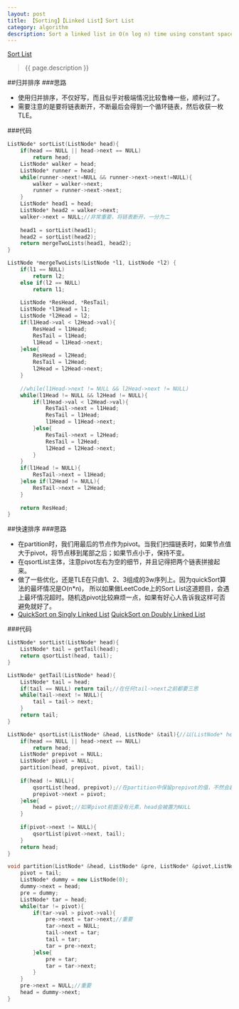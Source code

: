 ```yaml
---
layout: post
title: 【Sorting】【Linked List】Sort List
category: algorithm
description: Sort a linked list in O(n log n) time using constant space complexity. 
---
```

[Sort List](https://oj.leetcode.com/problems/sort-list/)
>{{ page.description }}

##归并排序
###思路
- 使用归并排序，不仅好写，而且似乎对极端情况比较鲁棒一些，顺利过了。
- 需要注意的是要将链表断开，不断最后会得到一个循环链表，然后收获一枚TLE。

###代码

```cpp
ListNode* sortList(ListNode* head){
    if(head == NULL || head->next == NULL)
        return head;
    ListNode* walker = head;
    ListNode* runner = head;
    while(runner->next!=NULL && runner->next->next!=NULL){
        walker = walker->next;
        runner = runner->next->next;
    }
    ListNode* head1 = head;
    ListNode* head2 = walker->next;
    walker->next = NULL;//非常重要，将链表断开，一分为二
    
    head1 = sortList(head1);
    head2 = sortList(head2);
    return mergeTwoLists(head1, head2);
}

ListNode *mergeTwoLists(ListNode *l1, ListNode *l2) {
    if(l1 == NULL)
        return l2;
    else if(l2 == NULL)
        return l1;
        
    ListNode *ResHead, *ResTail;
    ListNode *l1Head = l1;
    ListNode *l2Head = l2; 
    if(l1Head->val < l2Head->val){
        ResHead = l1Head;
        ResTail = l1Head;
        l1Head = l1Head->next;
    }else{
        ResHead = l2Head;
        ResTail = l2Head;
        l2Head = l2Head->next;
    }
    
    //while(l1Head->next != NULL && l2Head->next != NULL)
    while(l1Head != NULL && l2Head != NULL){
        if(l1Head->val < l2Head->val){
            ResTail->next = l1Head;
            ResTail = l1Head;
            l1Head = l1Head->next;
        }else{
            ResTail->next = l2Head;
            ResTail = l2Head;
            l2Head = l2Head->next;
        }
    }
    if(l1Head != NULL){
        ResTail->next = l1Head;
    }else if(l2Head != NULL){
        ResTail->next = l2Head;
    }
    
    return ResHead;
}
```
##快速排序
###思路
- 在partition时，我们用最后的节点作为pivot。当我们扫描链表时，如果节点值大于pivot，将节点移到尾部之后；如果节点小于，保持不变。
- 在qsortList主体，注意pivot左右为空的细节，并且记得把两个链表拼接起来。
- 做了一些优化，还是TLE在只由1、2、3组成的3w序列上。因为quickSort算法的最坏情况是O(n*n)， 所以如果做LeetCode上的Sort List这道题目，会遇上最坏情况超时。随机选pivot比较麻烦一点，如果有好心人告诉我这样可否避免就好了。
- [QuickSort on Singly Linked List](http://www.geeksforgeeks.org/quicksort-on-singly-linked-list/)
[QuickSort on Doubly Linked List](http://www.geeksforgeeks.org/quicksort-for-linked-list/)	

###代码
```cpp
ListNode* sortList(ListNode* head){
    ListNode* tail = getTail(head);
    return qsortList(head, tail);
}

ListNode* getTail(ListNode* head){
    ListNode* tail = head;
    if(tail == NULL) return tail;//在任何tail->next之前都要三思
    while(tail->next != NULL){
        tail = tail-> next;
    }
    return tail;
}

ListNode* qsortList(ListNode* &head, ListNode* &tail){//以(ListNode* head)的形式调用就是杯具
    if(head == NULL || head->next == NULL)
        return head;
    ListNode* prepivot = NULL;
    ListNode* pivot = NULL;
    partition(head, prepivot, pivot, tail);
    
    if(head != NULL){
        qsortList(head, prepivot);//在partition中保留prepivot的值，不然会超时
        prepivot->next = pivot;
    }else{
        head = pivot;//如果pivot前面没有元素，head会被置为NULL
    }
    
    if(pivot->next != NULL){
        qsortList(pivot->next, tail);
    }
    return head;
}

void partition(ListNode* &head, ListNode* &pre, ListNode* &pivot,ListNode* &tail){
    pivot = tail;
    ListNode* dummy = new ListNode(0);
    dummy->next = head;
    pre = dummy;
    ListNode* tar = head;
    while(tar != pivot){
        if(tar->val > pivot->val){
            pre->next = tar->next;//重要
            tar->next = NULL;
            tail->next = tar;
            tail = tar;
            tar = pre->next;
        }else{
            pre = tar;
            tar = tar->next;
        }
    }
    pre->next = NULL;//重要
    head = dummy->next;
}
```